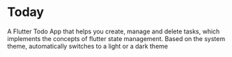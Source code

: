# Today

A Flutter Todo App that helps you create, manage and delete tasks, which implements the concepts of flutter state management. Based on the system theme, automatically switches to a light or a dark theme

